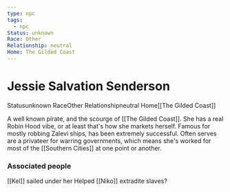 ```yaml
---
type: npc
tags:
  - npc
Status: unknown
Race: Other
Relationship: neutral
Home: The Gilded Coast
---
```


# Jessie Salvation Senderson
<span class="dataview inline-field"><span class="inline-field-key">Status</span><span class="inline-field-value">unknown</span></span>
<span class="dataview inline-field"><span class="inline-field-key">Race</span><span class="inline-field-value">Other</span></span>
<span class="dataview inline-field"><span class="inline-field-key">Relationship</span><span class="inline-field-value">neutral</span></span>
<span class="dataview inline-field"><span class="inline-field-key">Home</span><span class="inline-field-value">[[The Gilded Coast]]</span></span>

A well known pirate, and the scourge of [[The Gilded Coast]]. She has a real Robin Hood vibe, or at least that's how she markets herself. Famous for mostly robbing Zalevi ships, has been extremely successful. Often serves are a privateer for warring governments, which means she's worked for most of the [[Southern Cities]] at one point or another. 

### Associated people
[[Kel]] sailed under her
Helped [[Niko]] extradite slaves? 

